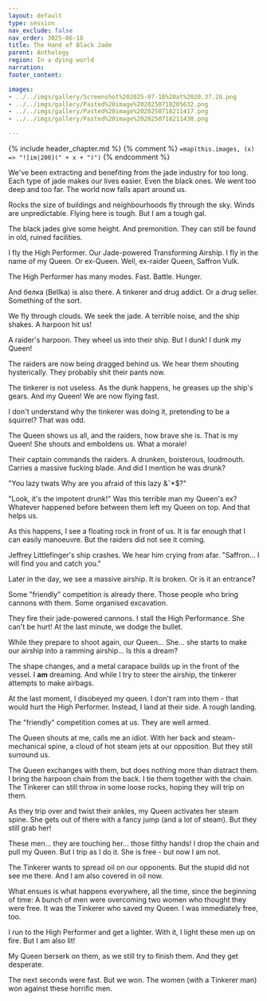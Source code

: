 ```yaml
---
layout: default
type: session
nav_exclude: false
nav_order: 3025-06-18
title: The Hand of Black Jade
parent: Anthology
region: In a dying world
narration: 
footer_content: 

images:
- ../../imgs/gallery/Screenshot%202025-07-18%20at%2020.37.26.png
- ../../imgs/gallery/Pasted%20image%2020250718205632.png
- ../../imgs/gallery/Pasted%20image%2020250718211417.png
- ../../imgs/gallery/Pasted%20image%2020250718211430.png

---
```


{% include header_chapter.md %}
{% comment %}
`=map(this.images, (x) => "![im|200](" + x + ")")`
{% endcomment %}

We've been extracting and benefiting from the jade industry for too long.
Each type of jade makes our lives easier.
Even the black ones.
We went too deep and too far.
The world now falls apart around us.

Rocks the size of buildings and neighbourhoods fly through the sky.
Winds are unpredictable.
Flying here is tough.
But I am a tough gal.

The black jades give some height.
And premonition.
They can still be found in old, ruined facilities.

I fly the High Performer.
Our Jade-powered Transforming Airship.
I fly in the name of my Queen.
Or ex-Queen.
Well, ex-raider Queen, Saffron Vulk.

The High Performer has many modes.
Fast.
Battle.
Hunger.

And белка (Bellka) is also there.
A tinkerer and drug addict.
Or a drug seller.
Something of the sort.

We fly through clouds.
We seek the jade.
A terrible noise, and the ship shakes.
A harpoon hit us!

A raider's harpoon.
They wheel us into their ship.
But I dunk!
I dunk my Queen!

The raiders are now being dragged behind us.
We hear them shouting hysterically.
They probably shit their pants now.

The tinkerer is not useless.
As the dunk happens, he greases up the ship's gears.
And my Queen!
We are now flying fast.

I don't understand why the tinkerer was doing it, pretending to be a squirrel?
That was odd.

The Queen shows us all, and the raiders, how brave she is.
That is my Queen!
She shouts and emboldens us.
What a morale!

Their captain commands the raiders.
A drunken, boisterous, loudmouth.
Carries a massive fucking blade.
And did I mention he was drunk?

"You lazy twats
Why are you afraid of this lazy &ˆ*$?"

"Look, it's the impotent drunk!"
Was this terrible man my Queen's ex?
Whatever happened before between them left my Queen on top.
And that helps us.

As this happens, I see a floating rock in front of us.
It is far enough that I can easily manoeuvre.
But the raiders did not see it coming.

Jeffrey Littlefinger's ship crashes.
We hear him crying from afar.
"Saffron... I will find you and catch you."

Later in the day, we see a massive airship.
It is broken.
Or is it an entrance?

Some "friendly" competition is already there.
Those people who bring cannons with them.
Some organised excavation.

They fire their jade-powered cannons.
I stall the High Performance.
She can't be hurt!
At the last minute, we dodge the bullet.

While they prepare to shoot again, our Queen...
She... she starts to make our airship into a ramming airship...
Is this a dream?

The shape changes, and a metal carapace builds up in the front of the vessel.
I **am** dreaming.
And while I try to steer the airship, the tinkerer attempts to make airbags.

At the last moment, I disobeyed my queen.
I don't ram into them - that would hurt the High Performer.
Instead, I land at their side.
A rough landing.

The "friendly" competition comes at us.
They are well armed.

The Queen shouts at me, calls me an idiot.
With her back and steam-mechanical spine, a cloud of hot steam jets at our opposition.
But they still surround us.

The Queen exchanges with them, but does nothing more than distract them.
I bring the harpoon chain from the back.
I tie them together with the chain.
The Tinkerer can still throw in some loose rocks, hoping they will trip on them.

As they trip over and twist their ankles, my Queen activates her steam spine.
She gets out of there with a fancy jump (and a lot of steam).
But they still grab her!

These men... they are touching her... those filthy hands!
I drop the chain and pull my Queen.
But I trip as I do it.
She is free - but now I am not.

The Tinkerer wants to spread oil on our opponents.
But the stupid did not see me there.
And I am also covered in oil now.

What ensues is what happens everywhere, all the time, since the beginning of time:
A bunch of men were overcoming two women who thought they were free. 
It was the Tinkerer who saved my Queen.
I was immediately free, too.

I run to the High Performer and get a lighter.
With it, I light these men up on fire.
But I am also lit!

My Queen berserk on them, as we still try to finish them.
And they get desperate.

The next seconds were fast.
But we won.
The women (with a Tinkerer man) won against these horrific men.
